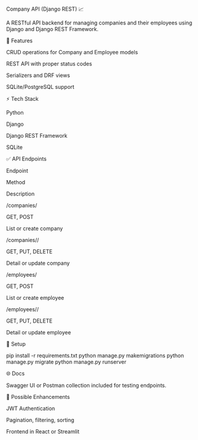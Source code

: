 Company API (Django REST) 📈

A RESTful API backend for managing companies and their employees using Django and Django REST Framework.

🔎 Features

CRUD operations for Company and Employee models

REST API with proper status codes

Serializers and DRF views

SQLite/PostgreSQL support

⚡ Tech Stack

Python

Django

Django REST Framework

SQLite

✅ API Endpoints

Endpoint

Method

Description

/companies/

GET, POST

List or create company

/companies//

GET, PUT, DELETE

Detail or update company

/employees/

GET, POST

List or create employee

/employees//

GET, PUT, DELETE

Detail or update employee

🔧 Setup

pip install -r requirements.txt
python manage.py makemigrations
python manage.py migrate
python manage.py runserver

🌐 Docs

Swagger UI or Postman collection included for testing endpoints.

🎡 Possible Enhancements

JWT Authentication

Pagination, filtering, sorting

Frontend in React or Streamlit
